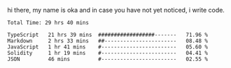 hi there, my name is oka and in case you have not yet noticed, i write code.

<!--START_SECTION:waka-->

```javascript, typescript, go, python, dockerfile, yaml, markdown, html, javascriptreact, typescriptreact, json, rust
Total Time: 29 hrs 40 mins

TypeScript   21 hrs 39 mins  ##################-------   71.96 %
Markdown     2 hrs 33 mins   ##-----------------------   08.48 %
JavaScript   1 hr 41 mins    #------------------------   05.60 %
Solidity     1 hr 19 mins    #------------------------   04.41 %
JSON         46 mins         #------------------------   02.55 %
```

<!--END_SECTION:waka-->

<!--
**okawibawa/okawibawa** is a ✨ _special_ ✨ repository because its `README.md` (this file) appears on your GitHub profile.

Here are some ideas to get you started:

- 🔭 I’m currently working on ...
- 🌱 I’m currently learning ...
- 👯 I’m looking to collaborate on ...
- 🤔 I’m looking for help with ...
- 💬 Ask me about ...
- 📫 How to reach me: ...
- 😄 Pronouns: ...
- ⚡ Fun fact: ...
-->
